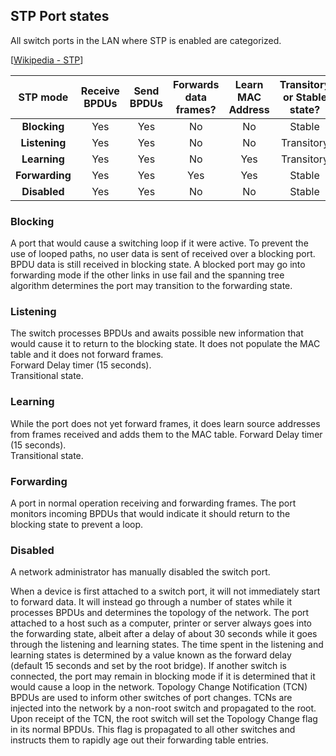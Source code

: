 ## STP Port states

All switch ports in the LAN where STP is enabled are categorized.

[[Wikipedia - STP](https://en.wikipedia.org/wiki/Spanning_Tree_Protocol)]

|    STP mode    | Receive BPDUs | Send BPDUs | Forwards data frames? | Learn MAC Address | Transitory or Stable state? |
| :------------: | :-----------: | :--------: | :-------------------: | :---------------: | :-------------------------: |
|  **Blocking**  |      Yes      |    Yes     |          No           |        No         |           Stable            |
| **Listening**  |      Yes      |    Yes     |          No           |        No         |         Transitory          |
|  **Learning**  |      Yes      |    Yes     |          No           |        Yes        |         Transitory          |
| **Forwarding** |      Yes      |    Yes     |          Yes          |        Yes        |           Stable            |
|  **Disabled**  |      Yes      |    Yes     |          No           |        No         |           Stable            |

### Blocking

A port that would cause a switching loop if it were active.
To prevent the use of looped paths, no user data is sent of received over a blocking port.
BPDU data is still received in blocking state.
A blocked port may go into forwarding mode if the other links in use fail and the spanning tree algorithm determines the port may transition to the forwarding state.

### Listening

The switch processes BPDUs and awaits possible new information that would cause it to return to the blocking state.
It does not populate the MAC table and it does not forward frames.<br>
Forward Delay timer (15 seconds).<br>
Transitional state.

### Learning

While the port does not yet forward frames, it does learn source addresses from frames received and adds them to the MAC table.
Forward Delay timer (15 seconds).<br>
Transitional state.

### Forwarding

A port in normal operation receiving and forwarding frames.
The port monitors incoming BPDUs that would indicate it should return to the blocking state to prevent a loop.

### Disabled

A network administrator has manually disabled the switch port.

When a device is first attached to a switch port, it will not immediately start to forward data.
It will instead go through a number of states while it processes BPDUs and determines the topology of the network.
The port attached to a host such as a computer, printer or server always goes into the forwarding state, albeit after a delay of about 30 seconds while it goes through the listening and learning states.
The time spent in the listening and learning states is determined by a value known as the forward delay (default 15 seconds and set by the root bridge).
If another switch is connected, the port may remain in blocking mode if it is determined that it would cause a loop in the network.
Topology Change Notification (TCN) BPDUs are used to inform other switches of port changes.
TCNs are injected into the network by a non-root switch and propagated to the root.
Upon receipt of the TCN, the root switch will set the Topology Change flag in its normal BPDUs.
This flag is propagated to all other switches and instructs them to rapidly age out their forwarding table entries.
